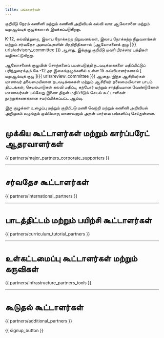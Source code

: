 ```yaml
---
title: பங்காளர்கள்
---
```


குறியீடு நேரம் கணினி மற்றும் கணினி அறிவியல் கல்வி வார ஆலோசனை மற்றும் மறுஆய்வுக் குழுக்களால் இயக்கப்படுகிறது.

K-12, கல்வித்துறை, இலாப நோக்கற்ற நிறுவனங்கள், இலாப நோக்கற்ற நிறுவனங்கள் மற்றும் சர்வதேச அமைப்புகளின் பிரதிநிதிகளால் [ஆலோசனைக் குழு ]({{ urls/advisory_committee }}) ஆனது. இக்குழு குறியீடு மணி பிரச்சார யுக்திகள் வழிகாட்டுகிறது.

ஆலோசனைக் குழுவின் சொற்களைப் பயன்படுத்தி நடவடிக்கைகளை மதிப்பிட்டுப் பரிந்துரைக்கும் கே -12 தர இசைக்குழுக்களில் உள்ள 15 கல்வியாளர்களால் [ மறுஆய்வுக் குழு ]({{ urls/review_committee }}) ஆனது. இந்த ஆசிரியர்கள் மாணவர் தலைமையிலான நடவடிக்கைகள் மற்றும் ஆசிரியர் தலைமையிலான பாடம் திட்டங்கள், செயல்பாடுகள் கல்வி மதிப்பு, கற்போர் மற்றும் சாத்தியமான வேண்டுகோள் மாணவர்கள் பல்வேறு இணை திறன் மதிப்பிடும் செயல் கூட்டாளிகள் நூற்றுக்கணக்கான சமர்ப்பிக்கப்பட்ட ஆய்வு.

இரு குழுக்கள் உழைப்பு மற்றும் குறியீட்டு மணி வெற்றி மற்றும் கணினி அறிவியல் அறிமுகம் வழங்கும் ஒவ்வொரு மாணவனும் அதன் பார்வை பங்களிப்பு செய்துள்ளன.

# முக்கிய கூட்டாளர்கள் மற்றும் கார்ப்பரேட் ஆதரவாளர்கள்

{{ partners/major_partners_corporate_supporters }}

* * *

# சர்வதேச கூட்டாளர்கள்

{{ partners/international_partners }}

* * *

# பாடத்திட்டம் மற்றும் பயிற்சி கூட்டாளர்கள்

{{ partners/curriculum_tutorial_partners }}

* * *

# உள்கட்டமைப்பு கூட்டாளர்கள் மற்றும் கருவிகள்

{{ partners/infrastructure_partners_tools }}

* * *

# கூடுதல் கூட்டாளர்கள்

{{ partners/additional_partners }}

{{ signup_button }}